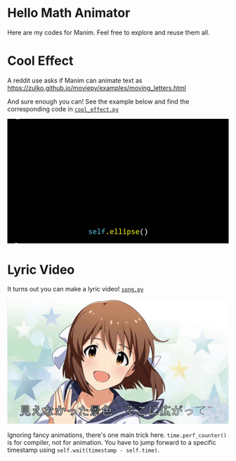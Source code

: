 Hello Math Animator
=================================

Here are my codes for Manim. Feel free to explore and reuse them all.

Cool Effect
======================
A reddit use asks if Manim can animate text as 
https://zulko.github.io/moviepy/examples/moving_letters.html

And sure enough you can! See the example below and find the corresponding code in [``cool_effect.py``](cool_effect.py)

<img src="media/EffectExamples.gif" alt="cool effect animation gif" width="600"/>

Lyric Video
======================
It turns out you can make a lyric video! [``song.py``](song.py)

<a href="https://www.youtube.com/watch?v=AQQIctTGeJA " target="_blank"><img src="media/lyricvideo.png" 
alt="lyric video using Manim" width="600"/></a>

Ignoring fancy animations, there's one main trick here. ``time.perf_counter()`` is for compiler, not for animation. You have to jump forward to a specific timestamp using ``self.wait(timestamp - self.time)``.
